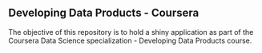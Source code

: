 ## Developing Data Products - Coursera

The objective of this repository is to hold a shiny application as part of the Coursera Data Science specialization - Developing Data Products course.

